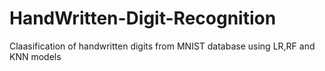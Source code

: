 # HandWritten-Digit-Recognition
Claasification of handwritten digits from MNIST database using LR,RF and KNN models
